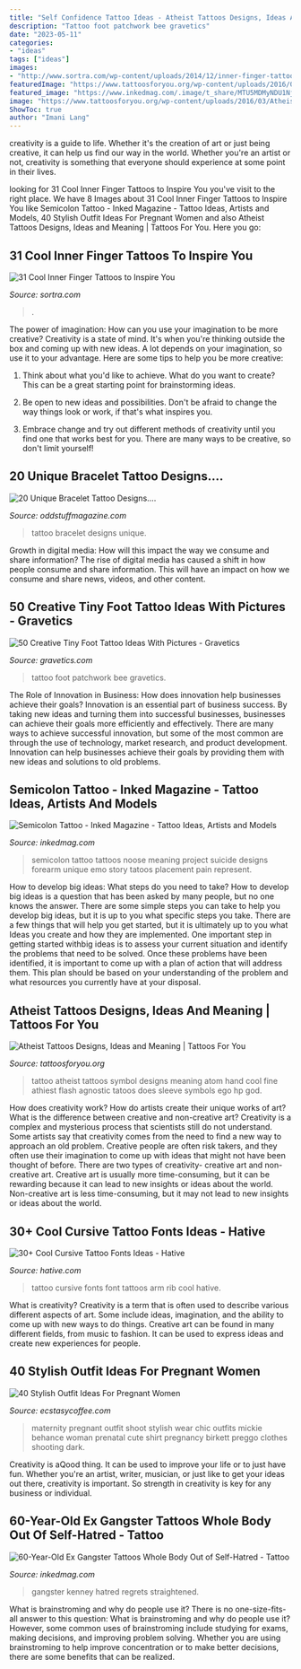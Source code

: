 ```yaml
---
title: "Self Confidence Tattoo Ideas - Atheist Tattoos Designs, Ideas And Meaning"
description: "Tattoo foot patchwork bee gravetics"
date: "2023-05-11"
categories:
- "ideas"
tags: ["ideas"]
images:
- "http://www.sortra.com/wp-content/uploads/2014/12/inner-finger-tattoo12.jpg"
featuredImage: "https://www.tattoosforyou.org/wp-content/uploads/2016/03/Atheist-Tattoos.jpg"
featured_image: "https://www.inkedmag.com/.image/t_share/MTU5MDMyNDU1NjA2NzczMzk3/semicolon_campbell.jpg"
image: "https://www.tattoosforyou.org/wp-content/uploads/2016/03/Atheist-Tattoos.jpg"
ShowToc: true
author: "Imani Lang"
---
```



creativity is a guide to life. Whether it's the creation of art or just being creative, it can help us find our way in the world. Whether you're an artist or not, creativity is something that everyone should experience at some point in their lives.

	

		
looking for 31 Cool Inner Finger Tattoos to Inspire You you've visit to the right place. We have 8 Images about 31 Cool Inner Finger Tattoos to Inspire You like Semicolon Tattoo - Inked Magazine - Tattoo Ideas, Artists and Models, 40 Stylish Outfit Ideas For Pregnant Women and also Atheist Tattoos Designs, Ideas and Meaning | Tattoos For You. Here you go:
		
    
## 31 Cool Inner Finger Tattoos To Inspire You

<img loading=lazy src="http://www.sortra.com/wp-content/uploads/2014/12/inner-finger-tattoo12.jpg" onerror="this.onerror=null;this.src='https://tse2.mm.bing.net/th?id=OIP.bUHybszeofgxKSQY8l0MMwHaHa&amp;pid=15.1';" alt="31 Cool Inner Finger Tattoos to Inspire You">

_Source: sortra.com_

>. 

	

The power of imagination: How can you use your imagination to be more creative?
Creativity is a state of mind. It's when you're thinking outside the box and coming up with new ideas. A lot depends on your imagination, so use it to your advantage. Here are some tips to help you be more creative:
1. Think about what you'd like to achieve. What do you want to create? This can be a great starting point for brainstorming ideas.

2. Be open to new ideas and possibilities. Don't be afraid to change the way things look or work, if that's what inspires you.

3. Embrace change and try out different methods of creativity until you find one that works best for you. There are many ways to be creative, so don't limit yourself!

    
## 20 Unique Bracelet Tattoo Designs....

<img loading=lazy src="http://oddstuffmagazine.com/wp-content/uploads/2013/08/Bracelet-Tattoo-Designs-5.jpg" onerror="this.onerror=null;this.src='https://tse3.mm.bing.net/th?id=OIP.DABX4phNXwLlXPUn4ak4jAHaJm&amp;pid=15.1';" alt="20 Unique Bracelet Tattoo Designs....">

_Source: oddstuffmagazine.com_

>tattoo bracelet designs unique. 

	

Growth in digital media: How will this impact the way we consume and share information?
The rise of digital media has caused a shift in how people consume and share information. This will have an impact on how we consume and share news, videos, and other content.

    
## 50 Creative Tiny Foot Tattoo Ideas With Pictures - Gravetics

<img loading=lazy src="https://www.gravetics.com/wp-content/uploads/2017/07/Patchwork-Bee-Tattoo-On-Foot.jpg" onerror="this.onerror=null;this.src='https://tse2.mm.bing.net/th?id=OIP.Zb1qbYziXaTleFS9JE9_bwHaNK&amp;pid=15.1';" alt="50 Creative Tiny Foot Tattoo Ideas With Pictures - Gravetics">

_Source: gravetics.com_

>tattoo foot patchwork bee gravetics. 

	

The Role of Innovation in Business: How does innovation help businesses achieve their goals?
Innovation is an essential part of business success. By taking new ideas and turning them into successful businesses, businesses can achieve their goals more efficiently and effectively. There are many ways to achieve successful innovation, but some of the most common are through the use of technology, market research, and product development. Innovation can help businesses achieve their goals by providing them with new ideas and solutions to old problems.

    
## Semicolon Tattoo - Inked Magazine - Tattoo Ideas, Artists And Models

<img loading=lazy src="https://www.inkedmag.com/.image/t_share/MTU5MDMyNDU1NjA2NzczMzk3/semicolon_campbell.jpg" onerror="this.onerror=null;this.src='https://tse1.mm.bing.net/th?id=OIP.r9d3P8wAXDCQ9Uzc7oBk1gHaHa&amp;pid=15.1';" alt="Semicolon Tattoo - Inked Magazine - Tattoo Ideas, Artists and Models">

_Source: inkedmag.com_

>semicolon tattoo tattoos noose meaning project suicide designs forearm unique emo story tatoos placement pain represent. 

	

How to develop big ideas: What steps do you need to take?
How to develop big ideas is a question that has been asked by many people, but no one knows the answer. There are some simple steps you can take to help you develop big ideas, but it is up to you what specific steps you take. There are a few things that will help you get started, but it is ultimately up to you what Ideas you create and how they are implemented.
One important step in getting started withbig ideas is to assess your current situation and identify the problems that need to be solved. Once these problems have been identified, it is important to come up with a plan of action that will address them. This plan should be based on your understanding of the problem and what resources you currently have at your disposal.

    
## Atheist Tattoos Designs, Ideas And Meaning | Tattoos For You

<img loading=lazy src="https://www.tattoosforyou.org/wp-content/uploads/2016/03/Atheist-Tattoos.jpg" onerror="this.onerror=null;this.src='https://tse2.mm.bing.net/th?id=OIP.UO4gfmZLKPhmy8x_ecu0YQHaKG&amp;pid=15.1';" alt="Atheist Tattoos Designs, Ideas and Meaning | Tattoos For You">

_Source: tattoosforyou.org_

>tattoo atheist tattoos symbol designs meaning atom hand cool fine athiest flash agnostic tatoos does sleeve symbols ego hp god. 

	

How does creativity work? How do artists create their unique works of art? What is the difference between creative and non-creative art?
Creativity is a complex and mysterious process that scientists still do not understand. Some artists say that creativity comes from the need to find a new way to approach an old problem. Creative people are often risk takers, and they often use their imagination to come up with ideas that might not have been thought of before. There are two types of creativity- creative art and non-creative art. Creative art is usually more time-consuming, but it can be rewarding because it can lead to new insights or ideas about the world. Non-creative art is less time-consuming, but it may not lead to new insights or ideas about the world.

    
## 30+ Cool Cursive Tattoo Fonts Ideas - Hative

<img loading=lazy src="https://hative.com/wp-content/uploads/2014/02/cursive-tattoos/cursive-font-rib-tattoo-8.jpg" onerror="this.onerror=null;this.src='https://tse4.mm.bing.net/th?id=OIP.dMQn8EfCN1bEmSOa89Kp1wHaJ3&amp;pid=15.1';" alt="30+ Cool Cursive Tattoo Fonts Ideas - Hative">

_Source: hative.com_

>tattoo cursive fonts font tattoos arm rib cool hative. 

	

What is creativity?
Creativity is a term that is often used to describe various different aspects of art. Some include ideas, imagination, and the ability to come up with new ways to do things. Creative art can be found in many different fields, from music to fashion. It can be used to express ideas and create new experiences for people.

    
## 40 Stylish Outfit Ideas For Pregnant Women

<img loading=lazy src="https://www.ecstasycoffee.com/wp-content/uploads/2016/11/Dark-Blue-Maternity-Shirt-with-Jeggings.jpg" onerror="this.onerror=null;this.src='https://tse1.mm.bing.net/th?id=OIP.XZwBPgi55RooYRsuv55adwHaLH&amp;pid=15.1';" alt="40 Stylish Outfit Ideas For Pregnant Women">

_Source: ecstasycoffee.com_

>maternity pregnant outfit shoot stylish wear chic outfits mickie behance woman prenatal cute shirt pregnancy birkett preggo clothes shooting dark. 

	

Creativity is aQood thing. It can be used to improve your life or to just have fun. Whether you're an artist, writer, musician, or just like to get your ideas out there, creativity is important. So strength in creativity is key for any business or individual.

    
## 60-Year-Old Ex Gangster Tattoos Whole Body Out Of Self-Hatred - Tattoo

<img loading=lazy src="https://www.inkedmag.com/.image/c_limit%2Ccs_srgb%2Cfl_progressive%2Cq_auto:good%2Cw_700/MTU5ODE0MzAwNzEyNjQyMDE3/339dc4ba00000578-3562844-image-a-42_1461839667487.jpg" onerror="this.onerror=null;this.src='https://tse4.mm.bing.net/th?id=OIP.ucleIkdNVL_udmlX8in8KwHaK3&amp;pid=15.1';" alt="60-Year-Old Ex Gangster Tattoos Whole Body Out of Self-Hatred - Tattoo">

_Source: inkedmag.com_

>gangster kenney hatred regrets straightened. 

	

What is brainstroming and why do people use it?
There is no one-size-fits-all answer to this question: What is brainstroming and why do people use it? However, some common uses of brainstroming include studying for exams, making decisions, and improving problem solving. Whether you are using brainstroming to help improve concentration or to make better decisions, there are some benefits that can be realized.

